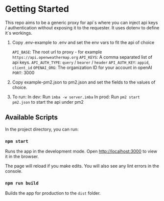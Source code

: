 # Getting Started

This repo aims to be a generic proxy for api´s where you can inject api keys / authentication without exposing it to the requester. It uses dotenv to define it´s workings. 

1. Copy .env-example to .env and set the env vars to fit the api of choice

    `API_BASE`: The root url to proxy - for example `https://api.openweathermap.org`
    `API_KEYS`: A comma separated list of api keys.
    `API_AUTH_TYPE`: `query` / `bearer` / `header`
    `API_AUTH_KEY`: `appid`, `client_id`
    `OPENAI_ORG`: The organization ID for your account in openAI
    `PORT`: 3000

2. Copy example-pm2.json to pm2.json and set the fields to the values of choice.

3. To run:
    In dev: Run `imba -w server.imba`
    In prod: Run `pm2 start pm2.json` to start the api under pm2

## Available Scripts

In the project directory, you can run:

### `npm start`

Runs the app in the development mode.
Open [http://localhost:3000](http://localhost:3000) to view it in the browser.

The page will reload if you make edits.
You will also see any lint errors in the console.

### `npm run build`

Builds the app for production to the `dist` folder.